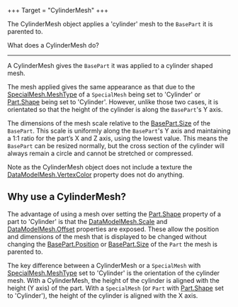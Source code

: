 +++
Target = "CylinderMesh"
+++

The CylinderMesh object applies a 'cylinder' mesh to the `BasePart` it is parented to.What does a CylinderMesh do?----------------------------A CylinderMesh gives the `BasePart` it was applied to a cylinder shaped mesh.The mesh applied gives the same appearance as that due to the [SpecialMesh.MeshType](https://developer.roblox.com/api-reference/property/SpecialMesh/MeshType) of a `SpecialMesh` being set to 'Cylinder' or [Part.Shape](https://developer.roblox.com/api-reference/property/Part/Shape) being set to 'Cylinder'. However, unlike those two cases, it is orientated so that the height of the cylinder is along the `BasePart`'s Y axis.The dimensions of the mesh scale relative to the [BasePart.Size](https://developer.roblox.com/api-reference/property/BasePart/Size) of the `BasePart`. This scale is uniformly along the `BasePart`'s Y axis and maintaining a 1:1 ratio for the part’s X and Z axis, using the lowest value. This means the `BasePart` can be resized normally, but the cross section of the cylinder will always remain a circle and cannot be stretched or compressed.Note as the CylinderMesh object does not include a texture the [DataModelMesh.VertexColor](https://developer.roblox.com/api-reference/property/DataModelMesh/VertexColor) property does not do anything.## Why use a CylinderMesh?The advantage of using a mesh over setting the [Part.Shape](https://developer.roblox.com/api-reference/property/Part/Shape) property of a part to 'Cylinder' is that the [DataModelMesh.Scale](https://developer.roblox.com/api-reference/property/DataModelMesh/Scale) and [DataModelMesh.Offset](https://developer.roblox.com/api-reference/property/DataModelMesh/Offset) properties are exposed. These allow the position and dimensions of the mesh that is displayed to be changed without changing the [BasePart.Position](https://developer.roblox.com/api-reference/property/BasePart/Position) or [BasePart.Size](https://developer.roblox.com/api-reference/property/BasePart/Size) of the `Part` the mesh is parented to.The key difference between a CylinderMesh or a `SpecialMesh` with [SpecialMesh.MeshType](https://developer.roblox.com/api-reference/property/SpecialMesh/MeshType) set to 'Cylinder' is the orientation of the cylinder mesh. With a CylinderMesh, the height of the cylinder is aligned with the height (Y axis) of the part. With a `SpecialMesh` (or `Part` with [Part.Shape](https://developer.roblox.com/api-reference/property/Part/Shape) set to 'Cylinder'), the height of the cylinder is aligned with the X axis.